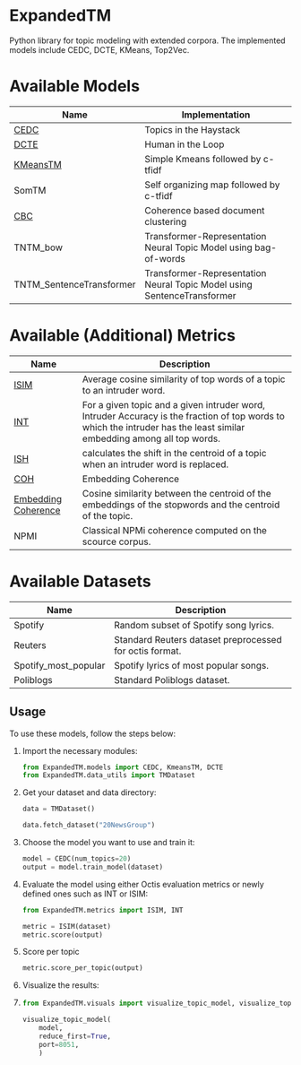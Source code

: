 # ExpandedTM
Python library for topic modeling with extended corpora.
The implemented models include CEDC, DCTE, KMeans, Top2Vec.


Available Models
=================

| **Name**                                                                                                                                      | **Implementation**                                                      |
| --------------------------------------------------------------------------------------------------------------------------------------------- | ----------------------------------------------------------------------- |
| [CEDC](https://direct.mit.edu/coli/article/doi/10.1162/coli_a_00506/118990/Topics-in-the-Haystack-Enhancing-Topic-Quality?searchresult=1)     | Topics in the Haystack                                                  |
| [DCTE](https://arxiv.org/pdf/2212.09422.pdf)                                                                                                  | Human in the Loop                                                       |
| [KMeansTM](https://direct.mit.edu/coli/article/doi/10.1162/coli_a_00506/118990/Topics-in-the-Haystack-Enhancing-Topic-Quality?searchresult=1) | Simple Kmeans followed by c-tfidf                                       |
| SomTM                                                                                                                                         | Self organizing map followed by c-tfidf                                 |
| [CBC](https://ieeexplore.ieee.org/abstract/document/10066754)                                                                                 | Coherence based document clustering                                     |
| TNTM_bow                                                                                                                                      | Transformer-Representation Neural Topic Model using bag-of-words        |
| TNTM_SentenceTransformer                                                                                                                      | Transformer-Representation Neural Topic Model using SentenceTransformer |

Available (Additional) Metrics
=================

| **Name**                                                                                                                                                 | **Description**                                                                                                                                                        |
| -------------------------------------------------------------------------------------------------------------------------------------------------------- | ---------------------------------------------------------------------------------------------------------------------------------------------------------------------- |
| [ISIM](https://direct.mit.edu/coli/article/doi/10.1162/coli_a_00506/118990/Topics-in-the-Haystack-Enhancing-Topic-Quality?searchresult=1)                | Average cosine similarity of top words of a topic to an intruder word.                                                                                                 |
| [INT](https://direct.mit.edu/coli/article/doi/10.1162/coli_a_00506/118990/Topics-in-the-Haystack-Enhancing-Topic-Quality?searchresult=1)                 | For a given topic and a given intruder word, Intruder Accuracy is the fraction of top words to which the intruder has the least similar embedding among all top words. |
| [ISH](https://direct.mit.edu/coli/article/doi/10.1162/coli_a_00506/118990/Topics-in-the-Haystack-Enhancing-Topic-Quality?searchresult=1)                 | calculates the shift in the centroid of a topic when an intruder word is replaced.                                                                                     |
| [COH](https://direct.mit.edu/coli/article/doi/10.1162/coli_a_00506/118990/Topics-in-the-Haystack-Enhancing-Topic-Quality?searchresult=1)                 | Embedding Coherence                                                                                                                                                    |
| [Embedding Coherence](https://direct.mit.edu/coli/article/doi/10.1162/coli_a_00506/118990/Topics-in-the-Haystack-Enhancing-Topic-Quality?searchresult=1) | Cosine similarity between the centroid of the embeddings of the stopwords and the centroid of the topic.                                                               |
| NPMI                                                                                                                                                     | Classical NPMi coherence computed on the scource corpus.                                                                                                               |




Available Datasets
=================

| **Name**             | **Description**                                         |
| -------------------- | ------------------------------------------------------- |
| Spotify              | Random subset of Spotify song lyrics.                   |
| Reuters              | Standard Reuters dataset preprocessed for octis format. |
| Spotify_most_popular | Spotify lyrics of most popular songs.                   |
| Poliblogs            | Standard Poliblogs dataset.                             |

## Usage

To use these models, follow the steps below:

1. Import the necessary modules:

    ```python
    from ExpandedTM.models import CEDC, KmeansTM, DCTE
    from ExpandedTM.data_utils import TMDataset
    ```

2. Get your dataset and data directory:

    ```python
    data = TMDataset()

    data.fetch_dataset("20NewsGroup")
    ```

3. Choose the model you want to use and train it:

    ```python
    model = CEDC(num_topics=20)
    output = model.train_model(dataset)
    ```

4. Evaluate the model using either Octis evaluation metrics or newly defined ones such as INT or ISIM:

    ```python
    from ExpandedTM.metrics import ISIM, INT

    metric = ISIM(dataset)
    metric.score(output)
    ```

5. Score per topic


    ```python
    metric.score_per_topic(output)
    ```

6. Visualize the results:
7. 
    ```python
    from ExpandedTM.visuals import visualize_topic_model, visualize_topics

    visualize_topic_model(
        model, 
        reduce_first=True, 
        port=8051,
        )
    ```
